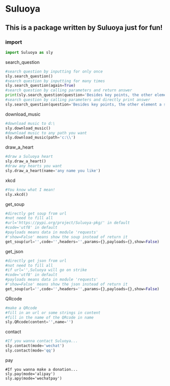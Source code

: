 # Suluoya

## This is a package written by Suluoya just for fun!

### import

```python
import Suluoya as sly
```

search_question

```python
#search question by inputting for only once
sly.search_question()
#search question by inputting for many times
sly.search_question(again=True)
#search question by calling parameters and return answer
print(sly.search_question(question='Besides key points, the other element a summary should include is:'))
#search question by calling parameters and directly print answer 
sly.search_question(question='Besides key points, the other element a summary should include is:',show=True)
```

download_music

```python
#download music to d:\ 
sly.download_music()
#download music to any path you want
sly.download_music(path='c:\\')
```

draw_a_heart

```python
#draw a Suluoya heart
sly.draw_a_heart()
#draw any hearts you want
sly.draw_a_heart(name='any name you like')
```

xkcd

```python
#You know what I mean!
sly.xkcd()
```

get_soup

```python
#directly get soup from url
#not need to fill all
#url='https://pypi.org/project/Suluoya-pkg/' in default
#code='utf8' in default
#payloads means data in module 'requests' 
#'show=False' means show the soup instead of return it
get_soup(url='',code='',headers='',params={},payloads={},show=False)
```

get_json

```python
#directly get json from url
#not need to fill all
#if url='',Suluoya will go on strike
#code='utf8' in default
#payloads means data in module 'requests'
#'show=False' means show the json instead of return it
get_soup(url='',code='',headers='',params={},payloads={},show=False)
```

QRcode

```python
#make a QRcode
#fill in an url or some strings in content
#fill in the name of the QRcode in name
sly.QRcode(content='',name='')
```

contact

```python
#If you wanna contact Suluoya...
sly.contact(mode='wechat')
sly.contact(mode='qq')
```

pay

```
#If you wanna make a donation...
sly.pay(mode='alipay')
sly.apy(mode='wechatpay')
```

